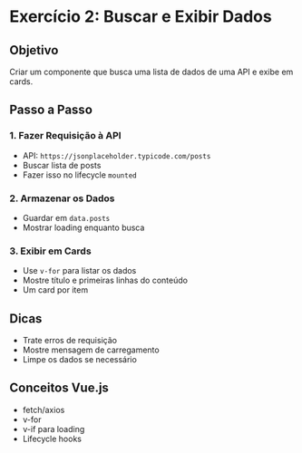 # Exercício 2: Buscar e Exibir Dados

## Objetivo
Criar um componente que busca uma lista de dados de uma API e exibe em cards.

## Passo a Passo

### 1. Fazer Requisição à API
- API: `https://jsonplaceholder.typicode.com/posts`
- Buscar lista de posts
- Fazer isso no lifecycle `mounted`

### 2. Armazenar os Dados
- Guardar em `data.posts`
- Mostrar loading enquanto busca

### 3. Exibir em Cards
- Use `v-for` para listar os dados
- Mostre título e primeiras linhas do conteúdo
- Um card por item

## Dicas
- Trate erros de requisição
- Mostre mensagem de carregamento
- Limpe os dados se necessário

## Conceitos Vue.js
- fetch/axios
- v-for
- v-if para loading
- Lifecycle hooks
